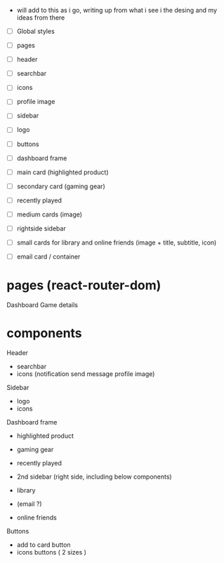 - will add to this as i go, writing up from what i see i the desing and my ideas from there

- [ ] Global styles
- [ ] pages
- [ ] header
- [ ] searchbar
- [ ] icons
- [ ] profile image
- [ ] sidebar
- [ ] logo
- [ ] buttons
- [ ] dashboard frame
- [ ] main card (highlighted product)
- [ ] secondary card (gaming gear)
- [ ] recently played
- [ ] medium cards (image)
- [ ] rightside sidebar
- [ ] small cards for library and online friends (image + title, subtitle, icon)
- [ ] email card / container


# pages (react-router-dom)
Dashboard
Game details

# components
Header
- searchbar
- icons (notification send message profile image)

Sidebar
- logo
- icons

Dashboard frame 
- highlighted product
- gaming gear
- recently played

- 2nd sidebar (right side, including  below components)
- library
- (email ?)
- online friends 

Buttons
- add to card button
- icons buttons ( 2 sizes )


